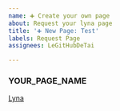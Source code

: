 ```yaml
---
name: ➕ Create your own page
about: Request your lyna page
title: '➕ New Page: Test'
labels: Request Page
assignees: LeGitHubDeTai

---
```



### YOUR_PAGE_NAME
[Lyna](https://lyna.netlify.app/)